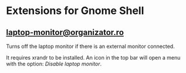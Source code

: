 # Extensions for Gnome Shell

## laptop-monitor@organizator.ro

Turns off the laptop monitor if there is an external monitor connected.

It requires xrandr to be installed. An icon in the top bar will open a menu
with the option: _Disable laptop monitor_.


